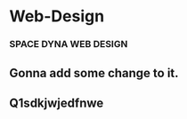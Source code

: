 # Web-Design
<h3> SPACE DYNA WEB DESIGN</h3>
<h2> Gonna add some change to it.</h2>
<h2> Q1sdkjwjedfnwe
